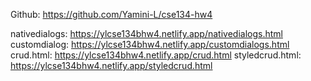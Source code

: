 Github: https://github.com/Yamini-L/cse134-hw4

nativedialogs: https://ylcse134bhw4.netlify.app/nativedialogs.html
customdialog: https://ylcse134bhw4.netlify.app/customdialogs.html
crud.html: https://ylcse134bhw4.netlify.app/crud.html
styledcrud.html: https://ylcse134bhw4.netlify.app/styledcrud.html
